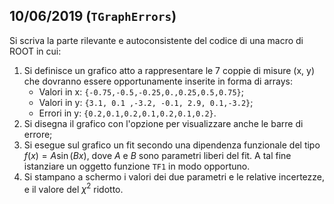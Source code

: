 ## 10/06/2019 (`TGraphErrors`)

Si scriva la parte rilevante e autoconsistente del codice di una macro di ROOT in cui:

1. Si definisce un grafico atto a rappresentare le 7 coppie di misure (x, y) che dovranno essere opportunamente inserite in forma di arrays:
    - Valori in x: `{-0.75,-0.5,-0.25,0.,0.25,0.5,0.75}`;
    - Valori in y: `{3.1, 0.1 ,-3.2, -0.1, 2.9, 0.1,-3.2}`;
    - Errori in y: `{0.2,0.1,0.2,0.1,0.2,0.1,0.2}`.
2. Si disegna il grafico con l'opzione per visualizzare anche le barre di errore;
3. Si esegue sul grafico un fit secondo una dipendenza funzionale del tipo $f(x) = A\sin (Bx)$, dove $A$ e $B$ sono parametri liberi del fit. A tal fine istanziare un oggetto funzione `TF1` in modo opportuno.
4. Si stampano a schermo i valori dei due parametri e le relative incertezze, e il valore del $\chi ^2$ ridotto.
